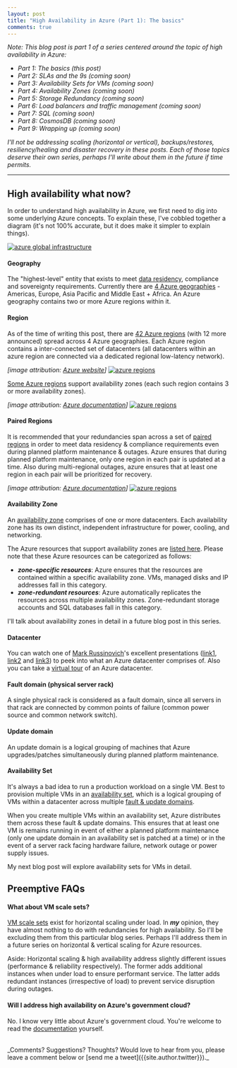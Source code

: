 ```yaml
---
layout: post
title: "High Availability in Azure (Part 1): The basics"
comments: true
---
```

_Note: This blog post is part 1 of a series centered around the topic of high availability in Azure:_

* _Part 1: The basics (this post)_
* _Part 2: SLAs and the 9s (coming soon)_
* _Part 3: Availability Sets for VMs (coming soon)_
* _Part 4: Availability Zones (coming soon)_
* _Part 5: Storage Redundancy (coming soon)_
* _Part 6: Load balancers and traffic management (coming soon)_
* _Part 7: SQL (coming soon)_
* _Part 8: CosmosDB (coming soon)_
* _Part 9: Wrapping up (coming soon)_

_I'll not be addressing scaling (horizontal or vertical), backups/restores, resiliency/healing and disaster recovery in these posts. Each of those topics deserve their own series, perhaps I'll write about them in the future if time permits._

-----

## High availability what now?

In order to understand high availability in Azure, we first need to dig into some underlying Azure concepts. To explain these, I've cobbled together a diagram (it's not 100% accurate, but it does make it simpler to explain things).

[![azure global infrastructure](../../../images/04-azure-global-infra.jpg)](../../../images/04-azure-global-infra.jpg)

#### Geography

The "highest-level" entity that exists to meet [data residency](https://azuredatacentermap.azurewebsites.net/), compliance and sovereignty requirements. Currently there are [4 Azure geographies](https://azure.microsoft.com/en-us/global-infrastructure/geographies/) - Americas, Europe, Asia Pacific and Middle East + Africa. An Azure geography contains two or more Azure regions within it.

#### Region

As of the time of writing this post, there are [42 Azure regions](https://azure.microsoft.com/en-us/global-infrastructure/regions/) (with 12 more announced) spread across 4 Azure geographies. Each Azure region contains a inter-connected set of datacenters (all datacenters within an azure region are connected via a dedicated regional low-latency network).

_[image attribution: [Azure website](https://azure.microsoft.com/en-us/global-infrastructure/regions/)]_
[![azure regions](../../../images/01-azure-regions.jpg)](https://azure.microsoft.com/en-us/global-infrastructure/regions/)

[Some Azure regions](https://docs.microsoft.com/en-us/azure/availability-zones/az-overview#regions-that-support-availability-zones) support availability zones (each such region contains 3 or more availability zones).

_[image attribution: [Azure documentation](https://docs.microsoft.com/en-us/azure/availability-zones/az-overview)]_
[![azure regions](../../../images/02-azure-availability-zones.jpg)](https://docs.microsoft.com/en-us/azure/availability-zones/az-overview)

#### Paired Regions

It is recommended that your redundancies span across a set of [paired regions](https://docs.microsoft.com/en-us/azure/best-practices-availability-paired-regions) in order to meet data residency & compliance requirements even during planned platform maintenance & outages. Azure ensures that during planned platform maintenance, only one region in each pair is updated at a time. Also during multi-regional outages, azure ensures that at least one region in each pair will be prioritized for recovery.

_[image attribution: [Azure documentation](https://docs.microsoft.com/en-us/azure/best-practices-availability-paired-regions)]_
[![azure regions](../../../images/03-azure-paired-regions.jpg)](https://docs.microsoft.com/en-us/azure/best-practices-availability-paired-regions)

#### Availability Zone

An [availability zone](https://docs.microsoft.com/en-us/azure/availability-zones/az-overview) comprises of one or more datacenters. Each availability zone has its own distinct, independent infrastructure for power, cooling, and networking.

The Azure resources that support availability zones are [listed here](https://docs.microsoft.com/en-us/azure/availability-zones/az-overview#services-that-support-availability-zones). Please note that these Azure resources can be categorized as follows:

* _**zone-specific resources**_: Azure ensures that the resources are contained within a specific availability zone. VMs, managed disks and IP addresses fall in this category.
* _**zone-redundant resources**_: Azure automatically replicates the resources across multiple availability zones. Zone-redundant storage accounts and SQL databases fall in this category.

I'll talk about availability zones in detail in a future blog post in this series.

#### Datacenter

You can watch one of [Mark Russinovich](https://twitter.com/markrussinovich)'s excellent presentations ([link1](https://www.youtube.com/watch?v=D8hMu4jJAwo), [link2](https://www.youtube.com/watch?v=m7I8ANssACk) and [link3](https://www.youtube.com/watch?v=t3Vo37V9oU8)) to peek into what an Azure datacenter comprises of. Also you can take a [virtual tour](https://cloud-platform-assets.azurewebsites.net/datacenter/index.html) of an Azure datacenter.

#### Fault domain (physical server rack)

A single physical rack is considered as a fault domain, since all servers in that rack are connected by common points of failure (common power source and common network switch).

#### Update domain

An update domain is a logical grouping of machines that Azure upgrades/patches simultaneously during planned platform maintenance.

#### Availability Set

It's always a bad idea to run a production workload on a single VM. Best to provision multiple VMs in an [availability set](https://docs.microsoft.com/en-us/azure/virtual-machines/windows/regions-and-availability#availability-sets), which is a logical grouping of VMs within a datacenter across multiple [fault & update domains](https://docs.microsoft.com/en-us/azure/virtual-machines/windows/regions-and-availability#fault-domains).

When you create multiple VMs within an availability set, Azure distributes them across these fault & update domains. This ensures that at least one VM is remains running in event of either a planned platform maintenance (only one update domain in an availability set is patched at a time) or in the event of a server rack facing hardware failure, network outage or power supply issues.

My next blog post will explore availability sets for VMs in detail.

## Preemptive FAQs

#### What about VM scale sets?

[VM scale sets](https://docs.microsoft.com/en-us/azure/virtual-machine-scale-sets/overview) exist for horizontal scaling under load. In _**my**_ opinion, they have almost nothing to do with redundancies for high availability. So I'll be excluding them from this particular blog series. Perhaps I'll address them in a future series on horizontal & vertical scaling for Azure resources.

Aside: Horizontal scaling & high availability address slightly different issues (performance & reliability respectively). The former adds additional instances when under load to ensure performant service. The latter adds redundant instances (irrespective of load) to prevent service disruption during outages.

#### Will I address high availability on Azure's government cloud?

No. I know very little about Azure's government cloud. You're welcome to read the [documentation](https://docs.microsoft.com/en-in/azure/azure-government/) yourself.

<br>
_Comments? Suggestions? Thoughts? Would love to hear from you, please leave a comment below or [send me a tweet]({{site.author.twitter}})._